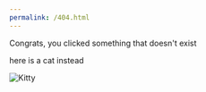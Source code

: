 ```yaml
---
permalink: /404.html
---
```


Congrats, you clicked something that doesn't exist

here is a cat instead

 <img id="cat" src="https://cataas.com/cat" alt="Kitty"> 

<script>
  console.log(document.getElementById("cat"));
</script>
